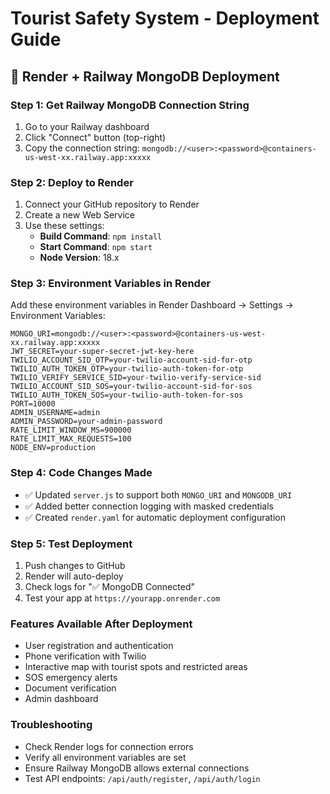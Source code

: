 # Tourist Safety System - Deployment Guide

## 🚀 Render + Railway MongoDB Deployment

### Step 1: Get Railway MongoDB Connection String
1. Go to your Railway dashboard
2. Click "Connect" button (top-right)
3. Copy the connection string: `mongodb://<user>:<password>@containers-us-west-xx.railway.app:xxxxx`

### Step 2: Deploy to Render
1. Connect your GitHub repository to Render
2. Create a new Web Service
3. Use these settings:
   - **Build Command**: `npm install`
   - **Start Command**: `npm start`
   - **Node Version**: 18.x

### Step 3: Environment Variables in Render
Add these environment variables in Render Dashboard → Settings → Environment Variables:

```
MONGO_URI=mongodb://<user>:<password>@containers-us-west-xx.railway.app:xxxxx
JWT_SECRET=your-super-secret-jwt-key-here
TWILIO_ACCOUNT_SID_OTP=your-twilio-account-sid-for-otp
TWILIO_AUTH_TOKEN_OTP=your-twilio-auth-token-for-otp
TWILIO_VERIFY_SERVICE_SID=your-twilio-verify-service-sid
TWILIO_ACCOUNT_SID_SOS=your-twilio-account-sid-for-sos
TWILIO_AUTH_TOKEN_SOS=your-twilio-auth-token-for-sos
PORT=10000
ADMIN_USERNAME=admin
ADMIN_PASSWORD=your-admin-password
RATE_LIMIT_WINDOW_MS=900000
RATE_LIMIT_MAX_REQUESTS=100
NODE_ENV=production
```

### Step 4: Code Changes Made
- ✅ Updated `server.js` to support both `MONGO_URI` and `MONGODB_URI`
- ✅ Added better connection logging with masked credentials
- ✅ Created `render.yaml` for automatic deployment configuration

### Step 5: Test Deployment
1. Push changes to GitHub
2. Render will auto-deploy
3. Check logs for "✅ MongoDB Connected"
4. Test your app at `https://yourapp.onrender.com`

### Features Available After Deployment
- User registration and authentication
- Phone verification with Twilio
- Interactive map with tourist spots and restricted areas
- SOS emergency alerts
- Document verification
- Admin dashboard

### Troubleshooting
- Check Render logs for connection errors
- Verify all environment variables are set
- Ensure Railway MongoDB allows external connections
- Test API endpoints: `/api/auth/register`, `/api/auth/login`
